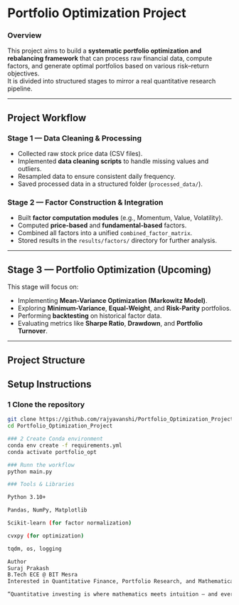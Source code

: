 #  Portfolio Optimization Project  

###  Overview  
This project aims to build a **systematic portfolio optimization and rebalancing framework** that can process raw financial data, compute factors, and generate optimal portfolios based on various risk–return objectives.  
It is divided into structured stages to mirror a real quantitative research pipeline.  

---

##  Project Workflow  

### **Stage 1 — Data Cleaning & Processing**  
- Collected raw stock price data (CSV files).  
- Implemented **data cleaning scripts** to handle missing values and outliers.  
- Resampled data to ensure consistent daily frequency.  
- Saved processed data in a structured folder (`processed_data/`).  

### **Stage 2 — Factor Construction & Integration**  
- Built **factor computation modules** (e.g., Momentum, Value, Volatility).  
- Computed **price-based** and **fundamental-based** factors.  
- Combined all factors into a unified `combined_factor_matrix`.  
- Stored results in the `results/factors/` directory for further analysis.  

---

##  **Stage 3 — Portfolio Optimization (Upcoming)**  
This stage will focus on:  
- Implementing **Mean-Variance Optimization (Markowitz Model)**.  
- Exploring **Minimum-Variance**, **Equal-Weight**, and **Risk-Parity** portfolios.  
- Performing **backtesting** on historical factor data.  
- Evaluating metrics like **Sharpe Ratio**, **Drawdown**, and **Portfolio Turnover**.  

---

## **Project Structure**

##  **Setup Instructions**

### 1️ Clone the repository 
```bash
git clone https://github.com/rajyavanshi/Portfolio_Optimization_Project.git
cd Portfolio_Optimization_Project

### 2 Create Conda environment
conda env create -f requirements.yml
conda activate portfolio_opt

### Runn the workflow
python main.py

### Tools & Libraries

Python 3.10+

Pandas, NumPy, Matplotlib

Scikit-learn (for factor normalization)

cvxpy (for optimization)

tqdm, os, logging 

Author
Suraj Prakash
B.Tech ECE @ BIT Mesra
Interested in Quantitative Finance, Portfolio Research, and Mathematical Modeling.

“Quantitative investing is where mathematics meets intuition — and every dataset hides a strategy.”